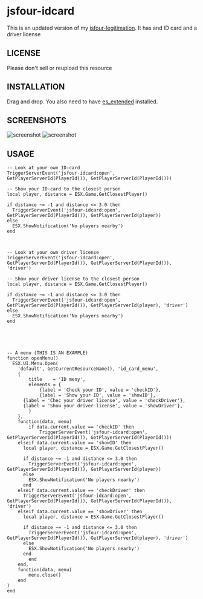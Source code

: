 # jsfour-idcard
This is an updated version of my <a href="https://github.com/jonassvensson4/jsfour-legitimation">jsfour-legitimation<a/>. It has and ID card and a driver license

## LICENSE
Please don't sell or reupload this resource

## INSTALLATION
Drag and drop. 
You also need to have <a href="https://github.com/ESX-Org/es_extended">es_extended</a> installed.


## SCREENSHOTS
![screenshot](https://i.gyazo.com/645a490f474296a9c5ce2a05a16a33c9.png)
![screenshot](https://i.gyazo.com/eea6138be7a9d056acaf0177850ecdde.png)

## USAGE
```
-- Look at your own ID-card
TriggerServerEvent('jsfour-idcard:open', GetPlayerServerId(PlayerId()), GetPlayerServerId(PlayerId()))

-- Show your ID-card to the closest person
local player, distance = ESX.Game.GetClosestPlayer()

if distance ~= -1 and distance <= 3.0 then
  TriggerServerEvent('jsfour-idcard:open', GetPlayerServerId(PlayerId()), GetPlayerServerId(player))
else
  ESX.ShowNotification('No players nearby')
end



-- Look at your own driver license
TriggerServerEvent('jsfour-idcard:open', GetPlayerServerId(PlayerId()), GetPlayerServerId(PlayerId()), 'driver')

-- Show your driver license to the closest person
local player, distance = ESX.Game.GetClosestPlayer()

if distance ~= -1 and distance <= 3.0 then
  TriggerServerEvent('jsfour-idcard:open', GetPlayerServerId(PlayerId()), GetPlayerServerId(player), 'driver')
else
  ESX.ShowNotification('No players nearby')
end





-- A menu (THIS IS AN EXAMPLE)
function openMenu()
  ESX.UI.Menu.Open(
	'default', GetCurrentResourceName(), 'id_card_menu',
	{
		title    = 'ID meny',
		elements = {
			{label = 'Check your ID', value = 'checkID'},
			{label = 'Show your ID', value = 'showID'},
      {label = 'Chec your driver license', value = 'checkDriver'},
      {label = 'Show your driver license', value = 'showDriver'},
		}
	},
	function(data, menu)
		if data.current.value == 'checkID' then
			TriggerServerEvent('jsfour-idcard:open', GetPlayerServerId(PlayerId()), GetPlayerServerId(PlayerId()))
    elseif data.current.value == 'showID' then
      local player, distance = ESX.Game.GetClosestPlayer()

      if distance ~= -1 and distance <= 3.0 then
        TriggerServerEvent('jsfour-idcard:open', GetPlayerServerId(PlayerId()), GetPlayerServerId(player))
      else
        ESX.ShowNotification('No players nearby')
      end
    elseif data.current.value == 'checkDriver' then
      TriggerServerEvent('jsfour-idcard:open', GetPlayerServerId(PlayerId()), GetPlayerServerId(PlayerId()), 'driver')
    elseif data.current.value == 'showDriver' then
      local player, distance = ESX.Game.GetClosestPlayer()

      if distance ~= -1 and distance <= 3.0 then
        TriggerServerEvent('jsfour-idcard:open', GetPlayerServerId(PlayerId()), GetPlayerServerId(player), 'driver')
      else
        ESX.ShowNotification('No players nearby')
      end
		end
	end,
	function(data, menu)
		menu.close()
	end
)
end
```
